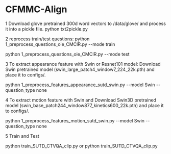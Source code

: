# CFMMC-Align

1 Download glove pretrained 300d word vectors to /data/glove/ and process it into a pickle file.
python txt2pickle.py

2 reprocess train/test questions:
python 1_preprocess_questions_oie_CMCIR.py --mode train
    
python 1_preprocess_questions_oie_CMCIR.py --mode test


3 To extract appearance feature with Swin or Resnet101 model:
Download Swin pretrained model (swin_large_patch4_window7_224_22k.pth) and place it to configs/.

python 1_preprocess_features_appearance_sutd_swin.py --model Swin --question_type none

4 To extract motion feature with Swin and Download Swin3D pretrained model (swin_base_patch244_window877_kinetics600_22k.pth) and place it to configs/.

python 1_preprocess_features_motion_sutd_swin.py --model Swin --question_type none


5 Train and Test

python train_SUTD_CTVQA_clip.py or python train_SUTD_CTVQA_clip.py 

